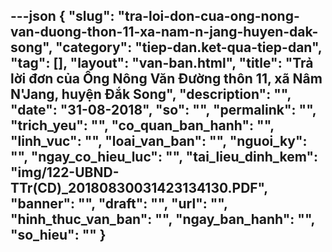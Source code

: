 ---json
{
    "slug": "tra-loi-don-cua-ong-nong-van-duong-thon-11-xa-nam-n-jang-huyen-dak-song",
    "category": "tiep-dan.ket-qua-tiep-dan",
    "tag": [],
    "layout": "van-ban.html",
    "title": "Trả lời đơn của Ông Nông Văn Đường thôn 11, xã Nâm N'Jang, huyện Đắk Song",
    "description": "",
    "date": "31-08-2018",
    "so": "",
    "permalink": "",
    "trich_yeu": "",
    "co_quan_ban_hanh": "",
    "linh_vuc": "",
    "loai_van_ban": "",
    "nguoi_ky": "",
    "ngay_co_hieu_luc": "",
    "tai_lieu_dinh_kem": "img/122-UBND-TTr(CD)_20180830031423134130.PDF",
    "banner": "",
    "draft": "",
    "url": "",
    "hinh_thuc_van_ban": "",
    "ngay_ban_hanh": "",
    "so_hieu": ""
}
---
